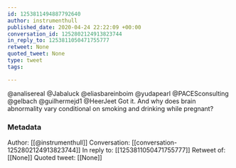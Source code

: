```yaml
---
id: 1253811494887792640
author: instrumenthull
published_date: 2020-04-24 22:22:09 +00:00
conversation_id: 1252802124913823744
in_reply_to: 1253811050471755777
retweet: None
quoted_tweet: None
type: tweet
tags:

---
```


@analisereal @Jabaluck @eliasbareinboim @yudapearl @PACESconsulting @gelbach @guilhermejd1 @HeerJeet Got it. And why does brain abnormality vary conditional on smoking and drinking while pregnant?

### Metadata

Author: [[@instrumenthull]]
Conversation: [[conversation-1252802124913823744]]
In reply to: [[1253811050471755777]]
Retweet of: [[None]]
Quoted tweet: [[None]]
